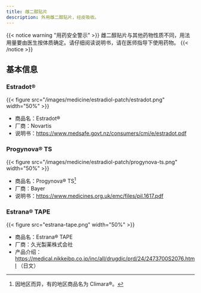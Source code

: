 ```yaml
---
title: 雌二醇贴片
description: 外用雌二醇贴片，经皮吸收。
---
```


{{< notice warning "用药安全警示" >}}
雌二醇贴片与其他药物性质不同，用法用量要由医生按体质确定。请仔细阅读说明书，请在医师指导下使用药物。
{{< /notice >}}

## 基本信息

### Estradot&reg;

{{< figure src="/images/medicine/estradiol-patch/estradot.png" width="50%" >}}

- 商品名：Estradot&reg;
- 厂商：Novartis
- 说明书：<https://www.medsafe.govt.nz/consumers/cmi/e/estradot.pdf>

### Progynova&reg; TS

{{< figure src="/images/medicine/estradiol-patch/progynova-ts.png" width="50%" >}}

- 商品名：Progynova&reg; TS[^1]
- 厂商：Bayer
- 说明书：<https://www.medicines.org.uk/emc/files/pil.1617.pdf>

[^1]: 因地区而异，有的地区商品名为 Climara&reg;。

### Estrana&reg; TAPE

{{< figure src="estrana-tape.png" width="50%" >}}

- 商品名：Estrana&reg; TAPE
- 厂商：久光製薬株式会社
- 产品介绍：<https://medical.nikkeibp.co.jp/inc/all/drugdic/prd/24/2473700S2076.html> （日文）
